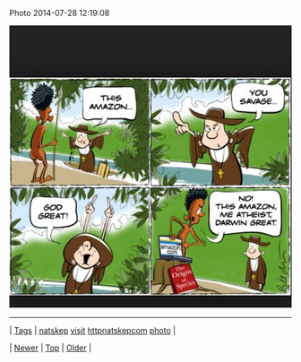 <!--
title: Photo 2014-07-28 12
date: 2020-06-28T15:27:00.360Z
tags: natskep, visit, httpnatskepcom, photo
-->


Photo 2014-07-28 12:19:08

![](93106264507-0.jpg)

<!--BOTTOM-POST-NAVIGATION-->
---

| [Tags](tags.md) | [natskep](tag-natskep.md) [visit](tag-visit.md) [httpnatskepcom](tag-httpnatskepcom.md) [photo](tag-photo.md) |

| [Newer](93102721331.md) | [Top](index.md) | [Older](93110323571.md) |